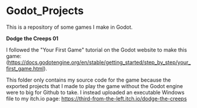 # Godot_Projects
This is a repository of some games I make in Godot.

**Dodge the Creeps 01**

I followed the "Your First Game" tutorial on the Godot website to make this game: (https://docs.godotengine.org/en/stable/getting_started/step_by_step/your_first_game.html).

This folder only contains my source code for the game because the exported projects that I made to play the game without the Godot engine were to big for Github to take. I instead uploaded an executable Windows file to my itch.io page: https://third-from-the-left.itch.io/dodge-the-creeps
